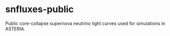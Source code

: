 # snfluxes-public
Public core-collapse supernova neutrino light curves used for simulations in ASTERIA.
